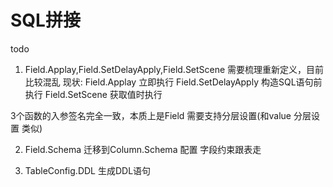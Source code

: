 # SQL拼接
todo
1.  Field.Applay,Field.SetDelayApply,Field.SetScene 需要梳理重新定义，目前比较混乱
 现状:
  Field.Applay 立即执行
  Field.SetDelayApply 构造SQL语句前执行
  Field.SetScene 获取值时执行

  3个函数的入参签名完全一致，本质上是Field 需要支持分层设置(和value 分层设置 类似)

  2. Field.Schema 迁移到Column.Schema 配置 字段约束跟表走

  3. TableConfig.DDL 生成DDL语句





